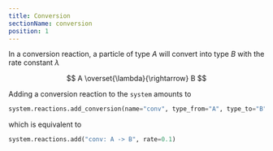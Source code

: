 ```yaml
---
title: Conversion
sectionName: conversion
position: 1
---
```

In a conversion reaction, a particle of type $A$ will convert into type $B$ with the rate constant $\lambda$

$$ A \overset{\lambda}{\rightarrow} B $$

Adding a conversion reaction to the `system` amounts to

```python
system.reactions.add_conversion(name="conv", type_from="A", type_to="B", rate=0.1)
```
which is equivalent to
```python
system.reactions.add("conv: A -> B", rate=0.1)
```
